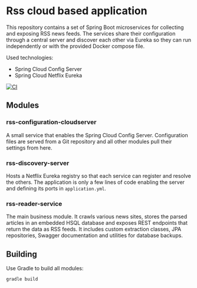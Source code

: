 # Rss cloud based application

This repository contains a set of Spring Boot microservices for collecting and exposing RSS news feeds. The services share their configuration through a central server and discover each other via Eureka so they can run independently or with the provided Docker compose file.

Used technologies:

- Spring Cloud Config Server
- Spring Cloud Netflix Eureka

[![CI](https://github.com/diniodinev/microservice-application/actions/workflows/gradle.yml/badge.svg)](https://github.com/diniodinev/microservice-application/actions/workflows/gradle.yml)

## Modules

### rss-configuration-cloudserver
A small service that enables the Spring Cloud Config Server. Configuration files are served from a Git repository and all other modules pull their settings from here.

### rss-discovery-server
Hosts a Netflix Eureka registry so that each service can register and resolve the others. The application is only a few lines of code enabling the server and defining its ports in `application.yml`.

### rss-reader-service
The main business module. It crawls various news sites, stores the parsed articles in an embedded HSQL database and exposes REST endpoints that return the data as RSS feeds. It includes custom extraction classes, JPA repositories, Swagger documentation and utilities for database backups.

## Building

Use Gradle to build all modules:

```bash
gradle build
```
